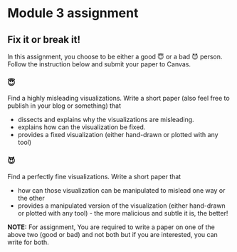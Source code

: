 # Module 3 assignment

## Fix it or break it!

In this assignment, you choose to be either a good 😇 or a bad 😈 person. Follow the instruction below and submit your paper to Canvas.  

### 😇

Find a highly misleading visualizations. Write a short paper (also feel free to publish in your blog or something) that 

- dissects and explains why the visualizations are misleading. 
- explains how can the visualization be fixed. 
- provides a fixed visualization (either hand-drawn or plotted with any tool)

### 😈 

Find a perfectly fine visualizations. Write a short paper that 

- how can those visualization can be manipulated to mislead one way or the other
- provides a manipulated version of the visualization (either hand-drawn or plotted with any tool) - the more malicious and subtle it is, the better!

**NOTE:** For assignment, You are required to write a paper on one of the above two (good or bad) and not both but if you are interested, you can write for both.
